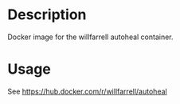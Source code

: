# Description
Docker image for the willfarrell autoheal container.

# Usage
See https://hub.docker.com/r/willfarrell/autoheal
